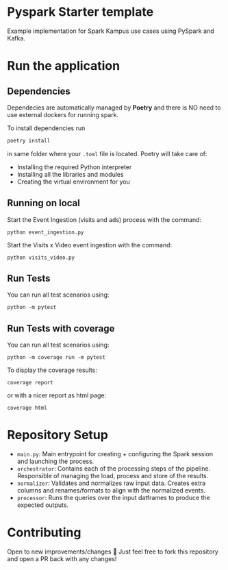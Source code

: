 # Pyspark Starter template
Example implementation for Spark Kampus use cases using PySpark and Kafka.
# Run the application

## Dependencies
Dependecies are automatically managed by **Poetry** and there is NO need to use external dockers for running spark.

To install dependencies run
```bash
poetry install
```
in same folder where your `.toml` file is located. 
Poetry will take care of:
- Installing the required Python interpreter 
- Installing all the libraries and modules 
- Creating the virtual environment for you

## Running on local

Start the Event Ingestion (visits and ads) process with the command:
```
python event_ingestion.py 
```
Start the Visits x Video event ingestion with the command:
```
python visits_video.py 
```

## Run Tests
You can run all test scenarios using:
```
python -m pytest
```

## Run Tests with coverage
You can run all test scenarios using:
```
python -m coverage run -m pytest
```

To display the coverage results:
```
coverage report
```
or with a nicer report as html page:
```
coverage html
```

# Repository Setup

- `main.py`: Main entrypoint for creating + configuring the Spark session and launching the process.
- `orchestrator`: Contains each of the processing steps of the pipeline. Responsible of managing the load, process and store of the results.
- `normalizer`: Validates and normalizes raw input data. Creates extra columns and renames/formats to align with the normalized events.
- `processor`: Runs the queries over the input datframes to produce the expected outputs.


# Contributing
Open to new improvements/changes 🚀 Just feel free to fork this repository and open a PR back with any changes!
